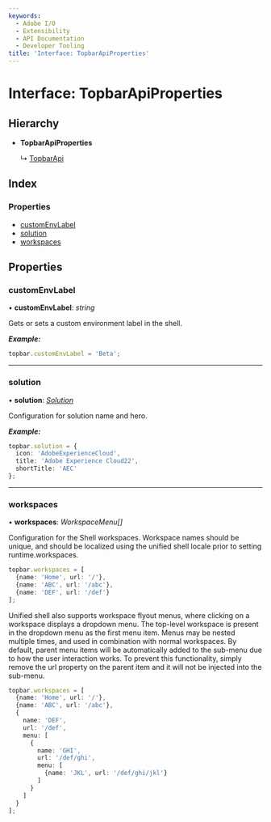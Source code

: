 ```yaml
---
keywords:
  - Adobe I/O
  - Extensibility
  - API Documentation
  - Developer Tooling
title: 'Interface: TopbarApiProperties'
---
```


# Interface: TopbarApiProperties

## Hierarchy

* **TopbarApiProperties**

  ↳ [TopbarApi](topbar-topbarapi.md)

## Index

### Properties

* [customEnvLabel](topbar-topbarapiproperties.md#customenvlabel)
* [solution](topbar-topbarapiproperties.md#solution)
* [workspaces](topbar-topbarapiproperties.md#workspaces)

## Properties

###  customEnvLabel

• **customEnvLabel**: *string*

Gets or sets a custom environment label in the shell.

***Example:***

```typescript
topbar.customEnvLabel = 'Beta';
```

<hr />

###  solution

• **solution**: *[Solution](topbar.solution.md)*

Configuration for solution name and hero.

***Example:***

```typescript
topbar.solution = {
  icon: 'AdobeExperienceCloud',
  title: 'Adobe Experience Cloud22',
  shortTitle: 'AEC'
};
```

<hr />

###  workspaces

• **workspaces**: *WorkspaceMenu[]*

Configuration for the Shell workspaces. Workspace names should be unique, and should be
localized using the unified shell locale prior to setting runtime.workspaces.

```typescript
topbar.workspaces = [
  {name: 'Home', url: '/'},
  {name: 'ABC', url: '/abc'},
  {name: 'DEF', url: '/def'}
];
```

Unified shell also supports workspace flyout menus, where clicking on a workspace displays a
dropdown menu. The top-level workspace is present in the dropdown menu as the first menu item.
Menus may be nested multiple times, and used in combination with normal workspaces. By default,
parent menu items will be automatically added to the sub-menu due to how the user interaction
works. To prevent this functionality, simply remove the url property on the parent item and it
will not be injected into the sub-menu.

```typescript
topbar.workspaces = [
  {name: 'Home', url: '/'},
  {name: 'ABC', url: '/abc'},
  {
    name: 'DEF',
    url: '/def',
    menu: [
      {
        name: 'GHI',
        url: '/def/ghi',
        menu: [
          {name: 'JKL', url: '/def/ghi/jkl'}
        ]
      }
    ]
  }
];
```
